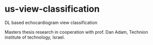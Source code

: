 # us-view-classification
DL based echocardiogram view classification

Masters thesis research in cooperation with prof. Dan Adam, Technion institute of technology, Israel.